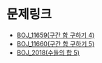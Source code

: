 # 문제링크

- [BOJ_11659(구간 합 구하기 4)](https://www.acmicpc.net/problem/11659)
- [BOJ_11660(구간 합 구하기 5)](https://www.acmicpc.net/problem/11660)
- [BOJ_2018(수들의 합 5)](https://www.acmicpc.net/problem/2018)
